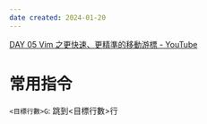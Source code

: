 ```yaml
---
date created: 2024-01-20
---
```

[DAY 05 Vim 之更快速、更精準的移動游標 - YouTube](https://www.youtube.com/watch?v=u7vIywv5xBA)

# 常用指令
`<目標行數>G`: 跳到<目標行數>行
